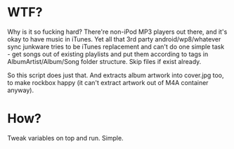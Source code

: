 # WTF?

Why is it so fucking hard? There're non-iPod MP3 players out there,
and it's okay to have music in iTunes. Yet all that 3rd party
android/wp8/whatever sync junkware tries to be iTunes replacement and
can't do one simple task - get songs out of existing playlists and put
them according to tags in AlbumArtist/Album/Song folder
structure. Skip files if exist already.

So this script does just that. And extracts album artwork into
cover.jpg too, to make rockbox happy (it can't extract artwork out of
M4A container anyway).

# How?

Tweak variables on top and run. Simple.

